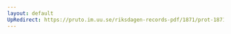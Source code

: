 ```yaml
---
layout: default
UpRedirect: https://pruto.im.uu.se/riksdagen-records-pdf/1871/prot-1871--fk--123/prot-1871--fk--123_039.pdf
---
```

